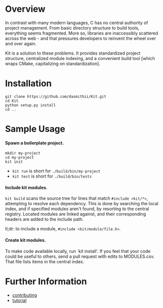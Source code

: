 # Overview
In contrast with many modern languages, C has no central authority of project management. From basic directory structure to build tools, everything seems fragmented. More so, libraries are inaccessibly scattered across the web - and that pressures developers to reinvent the wheel over and over again.

Kit is a solution to these problems. It provides standardized project structure, centralized module indexing, and a convenient build tool [which wraps CMake, capitalizing on standardization].



# Installation
```
git clone https://github.com/dasmithii/Kit.git
cd Kit
python setup.py install
cd ..
```



# Sample Usage
#### Spawn a boilerplate project.
```
mkdir my-project
cd my-project
kit init
```
+ `kit run` is short for `./build/bin/my-project`
+ `kit test` is short for `./build/bin/tests`

#### Include kit modules.
`kit build` scans the source tree for lines that match `#include <kit/*>`, attempting to resolve each dependency. This is done by searching the local index, and if specified modules aren't found, by resorting to the central registry. Located modules are linked against, and their corresponding headers are added to the include path.

tl;dr: to include a module, `#include <kit/module/file.h>`.
    
#### Create kit modules.
    
To make code available locally, run `kit install'. If you feel that your code could be useful to others, send a pull request with edits to MODULES.csv. That file lists items in the central index.





# Further Information
- [contributing](documentation/contributing.md)
- [tutorial](documentation/tutorial.md)
